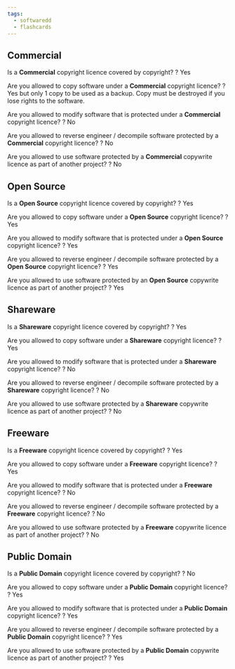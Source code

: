 ```yaml
---
tags:
  - softwaredd
  - flashcards
---
```

## Commercial

Is a **Commercial** copyright licence covered by copyright? 
?
Yes


Are you allowed to copy software under a **Commercial** copyright licence?
?
Yes but only 1 copy to be used as a backup. Copy must be destroyed if you lose rights to the software.


Are you allowed to modify software that is protected under a **Commercial** copyright licence?
?
No


Are you allowed to reverse engineer / decompile software protected by a **Commercial** copyright licence?
?
No


Are you allowed to use software protected by a **Commercial** copywrite licence as part of another project?
?
No


## Open Source

Is a **Open Source** copyright licence covered by copyright? 
?
Yes


Are you allowed to copy software under a **Open Source** copyright licence?
?
Yes


Are you allowed to modify software that is protected under a **Open Source** copyright licence?
?
Yes


Are you allowed to reverse engineer / decompile software protected by a **Open Source** copyright licence?
?
Yes


Are you allowed to use software protected by an **Open Source** copywrite licence as part of another project?
?
Yes


## Shareware

Is a **Shareware** copyright licence covered by copyright? 
?
Yes


Are you allowed to copy software under a **Shareware** copyright licence?
?
Yes


Are you allowed to modify software that is protected under a **Shareware** copyright licence?
?
No


Are you allowed to reverse engineer / decompile software protected by a **Shareware** copyright licence?
?
No


Are you allowed to use software protected by a **Shareware** copywrite licence as part of another project?
?
No


## Freeware

Is a **Freeware** copyright licence covered by copyright? 
?
Yes


Are you allowed to copy software under a **Freeware** copyright licence?
?
Yes


Are you allowed to modify software that is protected under a **Freeware** copyright licence?
?
No


Are you allowed to reverse engineer / decompile software protected by a **Freeware** copyright licence?
?
No


Are you allowed to use software protected by a **Freeware** copywrite licence as part of another project?
?
No


## Public Domain

Is a **Public Domain** copyright licence covered by copyright? 
?
No


Are you allowed to copy software under a **Public Domain** copyright licence?
?
Yes


Are you allowed to modify software that is protected under a **Public Domain** copyright licence?
?
Yes


Are you allowed to reverse engineer / decompile software protected by a **Public Domain** copyright licence?
?
Yes


Are you allowed to use software protected by a **Public Domain** copywrite licence as part of another project?
?
Yes


